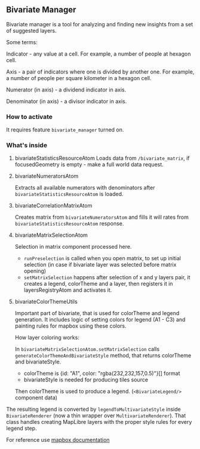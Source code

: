 ## Bivariate Manager

Bivariate manager is a tool for analyzing and finding new insights from a set of suggested layers.

Some terms:

Indicator - any value at a cell. For example, a number of people at hexagon cell.

Axis - a pair of indicators where one is divided by another one. For example, a number of people per square kilometer in a hexagon cell.

Numerator (in axis) - a dividend indicator in axis.

Denominator (in axis) - a divisor indicator in axis.

### How to activate

It requires feature `bivariate_manager` turned on.

### What's inside

1. bivariateStatisticsResourceAtom
   Loads data from `/bivariate_matrix`, if focusedGeometry is empty - make a full world data request.

2. bivariateNumeratorsAtom

   Extracts all available numerators with denominators after `bivariateStatisticsResourceAtom` is loaded.

3. bivariateCorrelationMatrixAtom

   Creates matrix from `bivariateNumeratorsAtom` and fills it will rates from `bivariateStatisticsResourceAtom` response.

4. bivariateMatrixSelectionAtom

   Selection in matrix component processed here.

   - `runPreselection` is called when you open matrix, to set up initial selection (in case if bivariate layer was selected before matrix opening)
   - `setMatrixSelection` happens after selection of x and y layers pair, it creates a legend, colorTheme and a layer, then registers it in layersRegistryAtom and activates it.

5. bivariateColorThemeUtils

   Important part of bivariate, that is used for colorTheme and legend generation. It includes logic of setting colors for legend (A1 - C3) and painting rules for mapbox using these colors.

   How layer coloring works:

   In `bivariateMatrixSelectionAtom.setMatrixSelection` calls `generateColorThemeAndBivariateStyle` method, that returns colorTheme and bivariateStyle.

   - colorTheme is {id: "A1", color: "rgba(232,232,157,0.5)"}[] format
   - bivariateStyle is needed for producing tiles source

   Then colorTheme is used to produce a legend. (`<BivariateLegend/>` component data)

The resulting legend is converted by `legendToMultivariateStyle` inside `BivariateRenderer` (now a thin wrapper over `MultivariateRenderer`).
That class handles creating MapLibre layers with the proper style rules for every legend step.

For reference use [mapbox documentation](https://docs.mapbox.com/mapbox-gl-js/style-spec/expressions/)
